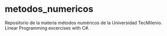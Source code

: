 # metodos_numericos
Repositorio de la materia métodos numéricos de la Universidad TecMilenio.
Linear Programming excercises with C#.
